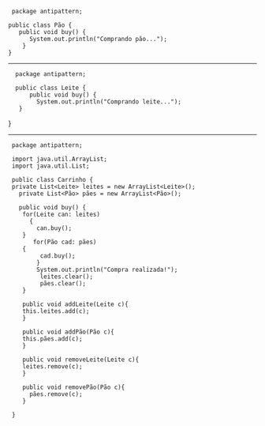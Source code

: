      package antipattern;

    public class Pão {
	   public void buy() {
		  System.out.println("Comprando pão...");
    	}
    }
    
    
    
 <hr>   
 
      package antipattern;

      public class Leite {
	      public void buy() {
	    	System.out.println("Comprando leite...");
	   }
   }
    
  <hr>
  
     package antipattern;

     import java.util.ArrayList;
     import java.util.List;

     public class Carrinho {
     private List<Leite> leites = new ArrayList<Leite>();
	   private List<Pão> pães = new ArrayList<Pão>();
	
	   public void buy() {
	   	for(Leite can: leites)
		  {
		 	can.buy();
	    }
		   for(Pão cad: pães)
	   	{
			 cad.buy();
		    }
	    	System.out.println("Compra realizada!");
		     leites.clear();
		     pães.clear();
     	}

	    public void addLeite(Leite c){
	   	this.leites.add(c);
	    }
	
	    public void addPão(Pão c){
	   	this.pães.add(c);
	    }
	
	    public void removeLeite(Leite c){
	   	leites.remove(c);
     	}
	
	    public void removePão(Pão c){
		  pães.remove(c);
     	}
	
     }

